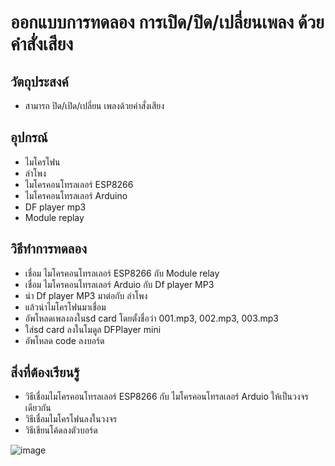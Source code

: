 # ออกแบบการทดลอง การเปิด/ปิด/เปลี่ยนเพลง ด้วยคำสั่งเสียง


## วัตถุประสงค์
- สามารถ ปิด/เปิด/เปลี่ยน เพลงด้วยคำสั่งเสียง


## อุปกรณ์
- ไมโครโฟน
- ลำโพง
- ไมโครคอนโทรลเลอร์ ESP8266
- ไมโครคอนโทรลเลอร์ Arduino
- DF player mp3
- Module replay

## วิธีทำการทดลอง
- เชื่อม ไมโครคอนโทรลเลอร์ ESP8266 กับ Module relay 
- เชื่อม ไมโครคอนโทรลเลอร์ Arduio กับ Df player MP3
- นำ Df player MP3 มาต่อกับ ลำโพง
- แล้วนำไมโครโฟนมาเชื่อม
- อัพโหลดเพลงลงในsd card โดยตั้งชื่อว่า 001.mp3, 002.mp3, 003.mp3
- ใส่sd card ลงในโมดูล DFPlayer mini
- อัพโหลด code ลงบอร์ด

## สิ่งที่ต้องเรียนรู้
- วิธีเชื่อมไมโครคอนโทรลเลอร์ ESP8266 กับ ไมโครคอนโทรลเลอร์ Arduio ให้เป็นวงจรเดียวกัน
- วิธีเชื่อมไมโครโฟนลงในวงจร
- วิธีเขียนโค้ดลงตัวบอร์ด

![image](https://user-images.githubusercontent.com/98943701/154190889-75b78bbd-cabb-4d45-9290-4a4351dbd169.png)

